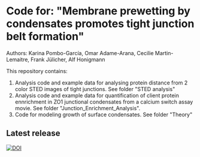 # Code for: "Membrane prewetting by condensates promotes tight junction belt formation"
Authors: Karina Pombo-García, Omar Adame-Arana, Cecilie Martin-Lemaitre, Frank Jülicher, Alf Honigmann

This repository contains:
1. Analysis code and example data for analysing protein distance from 2 color STED images of tight junctions. See folder "STED analysis"
2. Analysis code and example data for quantification of client protein ennrichment in ZO1 junctional condensates from a calcium switch assay movie. See folder "Junction_Enrichment_Analysis". 
3. Code for modeling growth of surface condensates. See folder "Theory"

## Latest release
[![DOI](https://zenodo.org/badge/797815971.svg)](https://zenodo.org/doi/10.5281/zenodo.11174400)
